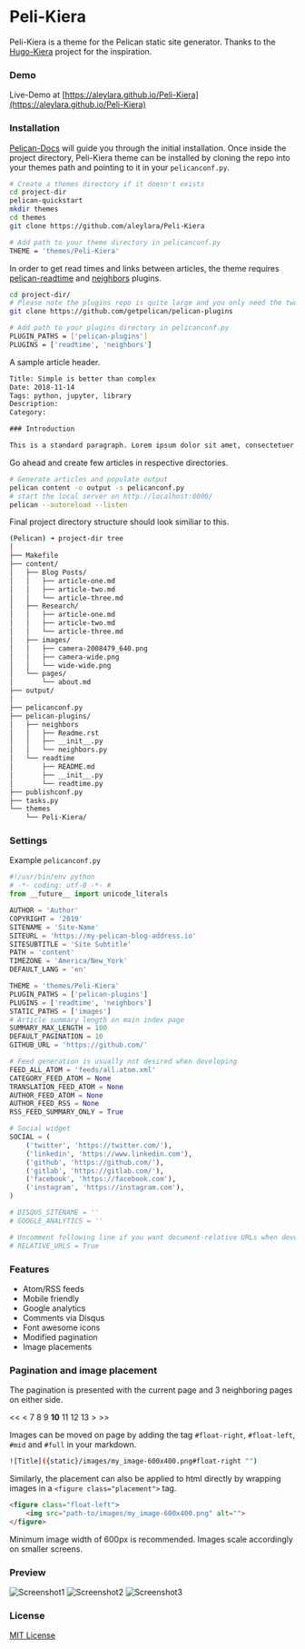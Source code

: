 
# Peli-Kiera

Peli-Kiera is a theme for the Pelican static site generator.
Thanks to the [Hugo-Kiera](https://github.com/avianto/hugo-kiera) project for the inspiration.
### Demo
Live-Demo at [https://aleylara.github.io/Peli-Kiera](https://aleylara.github.io/Peli-Kiera)
### Installation
[Pelican-Docs](https://docs.getpelican.com/en/stable/) will guide you through the initial installation.
Once inside the project directory, Peli-Kiera theme can be installed by cloning the repo into your 
themes path and pointing to it in your `pelicanconf.py`.
```bash  
# Create a themes directory if it doesn't exists
cd project-dir
pelican-quickstart
mkdir themes
cd themes
git clone https://github.com/aleylara/Peli-Kiera

# Add path to your theme directory in pelicanconf.py
THEME = 'themes/Peli-Kiera'
```
In order to get read times and links between articles, the theme requires [pelican-readtime](https://github.com/getpelican/pelican-plugins/tree/master/readtime) and [neighbors](https://github.com/getpelican/pelican-plugins/tree/master/neighbors) plugins.

```bash
cd project-dir/
# Please note the plugins repo is quite large and you only need the two.
git clone https://github.com/getpelican/pelican-plugins

# Add path to your plugins directory in pelicanconf.py
PLUGIN_PATHS = ['pelican-plugins']
PLUGINS = ['readtime', 'neighbors']
```
A sample article header.
```html
Title: Simple is better than complex 
Date: 2018-11-14
Tags: python, jupyter, library
Description: 
Category: 

### Introduction

This is a standard paragraph. Lorem ipsum dolor sit amet, consectetuer adipiscing elit.
``` 
Go ahead and create few articles in respective directories.
```bash
# Generate articles and populate output
pelican content -o output -s pelicanconf.py
# start the local server on http://localhost:8000/
pelican --autoreload --listen
```

Final project directory structure should look similiar to this.

```bash
(Pelican) ➜ project-dir tree
│                                  
├── Makefile
├── content/
│   ├── Blog Posts/
│   │   ├── article-one.md
│   │   ├── article-two.md
│   │   └── article-three.md   
│   ├── Research/
│   │   ├── article-one.md
│   │   ├── article-two.md
│   │   └── article-three.md
│   ├── images/
│   │   ├── camera-2008479_640.png
│   │   ├── camera-wide.png
│   │   └── wide-wide.png
│   └── pages/
│       └── about.md
├── output/ 
│ 
├── pelicanconf.py
├── pelican-plugins/
│   ├── neighbors
│   │   ├── Readme.rst
│   │   ├── __init__.py
│   │   └── neighbors.py
│   └── readtime
│       ├── README.md
│       ├── __init__.py
│       └── readtime.py     
├── publishconf.py
├── tasks.py
└── themes
    └── Peli-Kiera/
```

### Settings
Example `pelicanconf.py`
    
```python
#!/usr/bin/env python
# -*- coding: utf-8 -*- #
from __future__ import unicode_literals

AUTHOR = 'Author'
COPYRIGHT = '2019'
SITENAME = 'Site-Name'
SITEURL = 'https://my-pelican-blog-address.io'
SITESUBTITLE = 'Site Subtitle'
PATH = 'content'
TIMEZONE = 'America/New_York'
DEFAULT_LANG = 'en'

THEME = 'themes/Peli-Kiera'
PLUGIN_PATHS = ['pelican-plugins']
PLUGINS = ['readtime', 'neighbors']
STATIC_PATHS = ['images']
# Article summary length on main index page
SUMMARY_MAX_LENGTH = 100
DEFAULT_PAGINATION = 10
GITHUB_URL = 'https://github.com/'

# Feed generation is usually not desired when developing
FEED_ALL_ATOM = 'feeds/all.atom.xml'
CATEGORY_FEED_ATOM = None
TRANSLATION_FEED_ATOM = None
AUTHOR_FEED_ATOM = None
AUTHOR_FEED_RSS = None
RSS_FEED_SUMMARY_ONLY = True

# Social widget
SOCIAL = (
    ('twitter', 'https://twitter.com/'),
    ('linkedin', 'https://www.linkedin.com'),
    ('github', 'https://github.com/'),
    ('gitlab', 'https://gitlab.com/'),
    ('facebook', 'https://facebook.com'),
    ('instagram', 'https://instagram.com'),
)

# DISQUS_SITENAME = ''
# GOOGLE_ANALYTICS = ''

# Uncomment following line if you want document-relative URLs when developing
# RELATIVE_URLS = True
```

### Features
* Atom/RSS feeds
* Mobile friendly 
* Google analytics 
* Comments via Disqus
* Font awesome icons
* Modified pagination
* Image placements

### Pagination and image placement
The pagination is presented with the current page and 3 neighboring pages on either side. 
                                        
   <<  <   7  8  9  **10**  11  12  13  >  >>
      
Images can be moved on page by adding the tag `#float-right`, `#float-left`, `#mid` and `#full` in your markdown.

```bash
![Title]({static}/images/my_image-600x400.png#float-right "")
``` 
  
Similarly, the placement can also be applied to html directly by wrapping images in a `<figure class="placement">` tag.

```html
<figure class="float-left">
    <img src="path-to/images/my_image-600x400.png" alt="">
</figure>
``` 
Minimum image width of 600px is recommended. Images scale accordingly on smaller screens.

### Preview
![Screenshot1](screenshot-1.png "Screenshot Desktop")
![Screenshot2](screenshot-2.png "Screenshot Mobile")
![Screenshot3](screenshot-3.png "Screenshot Mobile")

### License
[MIT License](https://github.com/avianto/hugo-kiera/blob/master/LICENSE.md)

